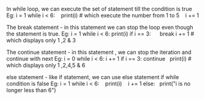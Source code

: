 In while loop, we can execute the set of statement till the condition is true
Eg:		i = 1
			while i < 6:
  			print(i) # which execute the number from 1 to 5
  			i += 1

The break statement - in this statement we can stop the loop even though the statement is true. 
Eg:		i = 1
			while i < 6:
				print(i)
			if i == 3:
		    	break
			i += 1 # which displays only 1 ,2 & 3

 The continue statement -  in this statement , we can stop the iteration and continue with next
Eg:		i = 0
			while i < 6:
				i += 1
			if i == 3:
				continue
			  print(i) # which displays only 1 ,2,4,5 & 6

else statement - like if statement, we can use else statement if while condition is false
Eg:			i = 1
				while i < 6:
  					print(i)
  					i += 1
				else:
	 				print("i is no longer less than 6")